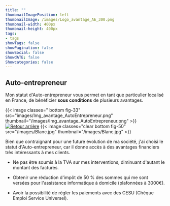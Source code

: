 ```yaml
---
title: ""
thumbnailImagePosition: left
thumbnailImage: /images/Logo_avantage_AE_300.png
thumbnail-width: 400px
thumbnail-height: 400px
tags:
- tags
showTags: false
showPagination: false
showSocial: false
ShowdATE: false
Showcategories: false
---
```

## Auto-entrepreneur

Mon statut d'Auto-entrepreneur vous permet en tant que particulier localisé en France, de bénéficier **sous conditions** de plusieurs avantages.<!--more-->

{{< image classes=" bottom  fig-33" src="images/Img_avantage_AutoEntrepreneur.png" thumbnail="/images/Img_avantage_AutoEntrepreneur.png"  >}}
[![Retour arrière](/images/logo-retour-arriere_50.png)](../)
{{< image classes="clear bottom fig-50" src="/images/Blanc.jpg" thumbnail="/images/Blanc.jpg"  >}}

Bien que contraignant pour une future évolution de ma société, j'ai choisi le statut d'Auto-entrepreneur, car il donne accès à des avantages financiers très intéressants à mes clients.

* Ne pas être soumis à la TVA sur mes interventions, diminuant d'autant le montant des factures.

* Obtenir une réduction d'impôt de 50 % des sommes qui me sont versées pour l'assistance informatique à domicile (plafonnées à 3000€).

* Avoir la possibilité de régler les paiements avec des CESU (Chèque Emploi Service Universel).